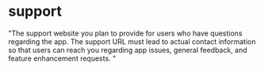 # support
"The support website you plan to provide for users who have questions regarding the app. The support URL must lead to actual contact information so that users can reach you regarding app issues, general feedback, and feature enhancement requests. "
